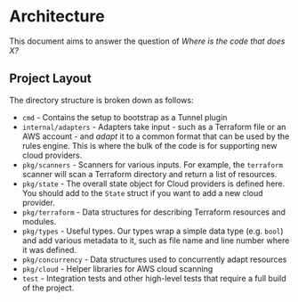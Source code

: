 # Architecture

This document aims to answer the question of *Where is the code that does X?*

## Project Layout

The directory structure is broken down as follows:

- `cmd` - Contains the setup to bootstrap as a Tunnel plugin
- `internal/adapters` - Adapters take input - such as a Terraform file or an AWS account - and _adapt_ it to a common format that can be used by the rules engine. This is where the bulk of the code is for supporting new cloud providers.
- `pkg/scanners` - Scanners for various inputs. For example, the `terraform` scanner will scan a Terraform directory and return a list of resources.
- `pkg/state` - The overall state object for Cloud providers is defined here. You should add to the `State` struct if you want to add a new cloud provider.
- `pkg/terraform` - Data structures for describing Terraform resources and modules.
- `pkg/types` - Useful types. Our types wrap a simple data type (e.g. `bool`) and add various metadata to it, such as file name and line number where it was defined.
- `pkg/concurrency` - Data structures used to concurrently adapt resources
- `pkg/cloud` - Helper libraries for AWS cloud scanning
- `test` - Integration tests and other high-level tests that require a full build of the project.
